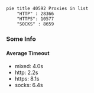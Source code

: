
```mermaid
pie title 40592 Proxies in list
    "HTTP" : 28366
    "HTTPS": 10577
    "SOCKS" : 8659
```

### Some Info
#### Average Timeout

- mixed: 4.0s
- http: 2.2s
- https: 8.1s
- socks: 6.4s